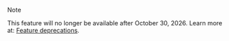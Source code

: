 > [!NOTE]
> This feature will no longer be available after October 30, 2026. Learn more at: [Feature deprecations](../field-service/deprecations-field-service.md).